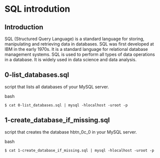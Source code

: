 # SQL introdution 

## Introduction

SQL (Structured Query Language) is a standard language for storing, manipulating and retrieving data in databases. SQL was first developed at IBM in the early 1970s. It is a standard language for relational database management systems. SQL is used to perform all types of data operations in a database. It is widely used in data science and data analysis.

## 0-list_databases.sql

script that lists all databases of your MySQL server.

bash
```
$ cat 0-list_databases.sql | mysql -hlocalhost -uroot -p
```

## 1-create_database_if_missing.sql

script that creates the database hbtn_0c_0 in your MySQL server.

bash
```
$ cat 1-create_database_if_missing.sql | mysql -hlocalhost -uroot -p
```

